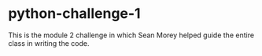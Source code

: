# python-challenge-1

This is the module 2 challenge in which Sean Morey helped guide the entire class in writing the code.